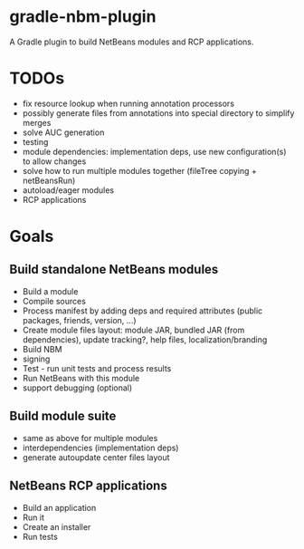 gradle-nbm-plugin
=================

A Gradle plugin to build NetBeans modules and RCP applications.

# TODOs

* fix resource lookup when running annotation processors
* possibly generate files from annotations into special directory to simplify merges
* solve AUC generation
* testing
* module dependencies: implementation deps, use new configuration(s) to allow changes
* solve how to run multiple modules together (fileTree copying + netBeansRun)
* autoload/eager modules
* RCP applications

# Goals

## Build standalone NetBeans modules

* Build a module
 * Compile sources
 * Process manifest by adding deps and required attributes (public packages, friends, version, ...)
 * Create module files layout: module JAR, bundled JAR (from dependencies), update tracking?, help files, localization/branding
* Build NBM
 * signing
* Test - run unit tests and process results
* Run NetBeans with this module
 * support debugging (optional)

## Build module suite

* same as above for multiple modules
* interdependencies (implementation deps)
* generate autoupdate center files layout

## NetBeans RCP applications

* Build an application
* Run it
* Create an installer
* Run tests
